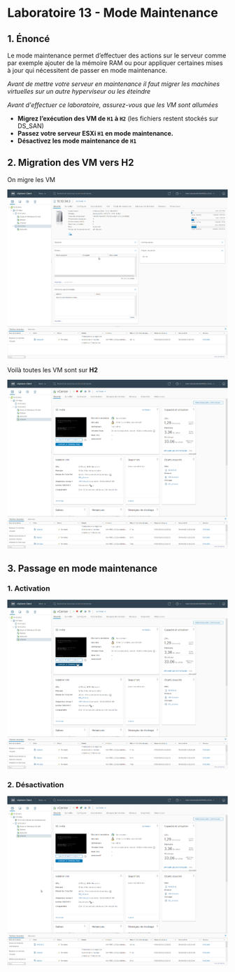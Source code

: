 # Laboratoire 13 - Mode Maintenance

## 1. Énoncé

Le mode maintenance permet d’effectuer des actions sur le serveur comme par exemple ajouter de la mémoire RAM ou pour appliquer certaines mises à jour qui nécessitent de passer en mode maintenance.

_Avant de mettre votre serveur en maintenance il faut migrer les machines virtuelles sur un autre hyperviseur ou les éteindre_

_Avant d'effectuer ce laboratoire, assurez-vous que les VM sont allumées_

* **Migrez l’exécution des VM de `H1` à `H2`** (les fichiers restent stockés sur DS\_SAN)
* **Passez votre serveur ESXi `H1` en mode maintenance.**
* **Désactivez les mode maintenance de `H1`**

## 2. Migration des VM vers H2

On migre les VM

![](../.gitbook/assets/l7Im60nRry.gif)

Voilà toutes les VM sont sur **H2**

![](<../.gitbook/assets/image (24).png>)

## 3. Passage en mode maintenance

### 1. Activation

![](../.gitbook/assets/2FkkTlmEQV.gif)

### 2. Désactivation

![](../.gitbook/assets/34qB23irUo.gif)
